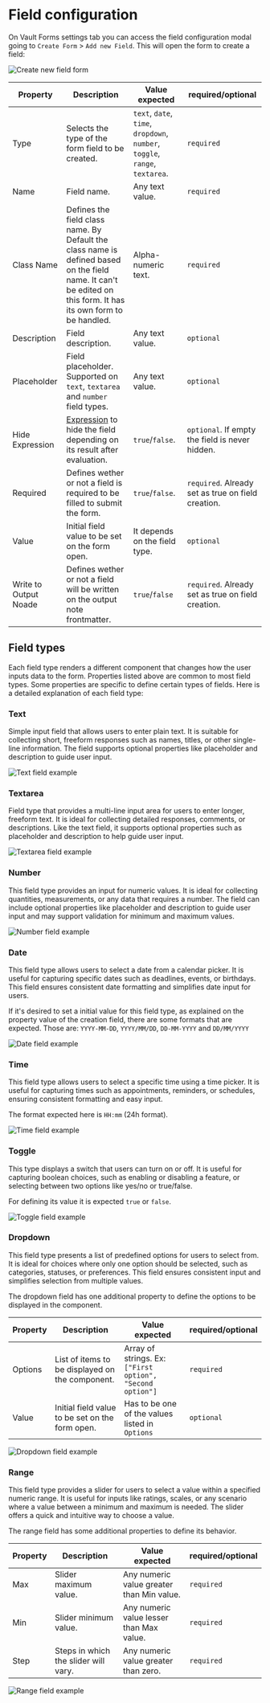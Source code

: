 # Field configuration

On Vault Forms settings tab you can access the field configuration modal going to `Create Form` > `Add new Field`. This will open the form to create a field:

![Create new field form](./assets/Screenshot%202025-09-13%20at%2012.47.51.png)

| Property              | Description                                                                                                                                                     | Value expected                                                               | required/optional                                  |
| --------------------- | --------------------------------------------------------------------------------------------------------------------------------------------------------------- | ---------------------------------------------------------------------------- | -------------------------------------------------- |
| Type                  | Selects the type of the form field to be created.                                                                                                               | `text`, `date`, `time`, `dropdown`, `number`, `toggle`, `range`, `textarea`. | `required`                                         |
| Name                  | Field name.                                                                                                                                                     | Any text value.                                                              | `required`                                         |
| Class Name            | Defines the field class name. By Default the class name is defined based on the field name. It can't be edited on this form. It has its own form to be handled. | Alpha-numeric text.                                                          | `required`                                         |
| Description           | Field description.                                                                                                                                              | Any text value.                                                              | `optional`                                         |
| Placeholder           | Field placeholder. Supported on `text`, `textarea` and `number` field types.                                                                                    | Any text value.                                                              | `optional`                                         |
| Hide Expression       | [Expression](expressions.md) to hide the field depending on its result after evaluation.                                                                                     | `true`/`false`.                                                              | `optional`. If empty the field is never hidden.    |
| Required              | Defines wether or not a field is required to be filled to submit the form.                                                                                      | `true`/`false`.                                                              | `required`. Already set as true on field creation. |
| Value                 | Initial field value to be set on the form open.                                                                                                                 | It depends on the field type.                                                | `optional`                                         |
| Write to Output Noade | Defines wether or not a field will be written on the output note frontmatter.                                                                                   | `true`/`false`                                                               | `required`. Already set as true on field creation.                                               |

## Field types

Each field type renders a different component that changes how the user inputs data to the form. Properties listed above are common to most field types. Some properties are specific to define certain types of fields. Here is a detailed explanation of each field type:

### Text

Simple input field that allows users to enter plain text. It is suitable for collecting short, freeform responses such as names, titles, or other single-line information. The field supports optional properties like placeholder and description to guide user input.

![Text field example](./assets/Screenshot%202025-09-13%20at%2013.36.34.png)

### Textarea

Field type that provides a multi-line input area for users to enter longer, freeform text. It is ideal for collecting detailed responses, comments, or descriptions. Like the text field, it supports optional properties such as placeholder and description to help guide user input.

![Textarea field example](./assets/Screenshot%202025-09-13%20at%2013.45.16.png)

### Number

This field type provides an input for numeric values. It is ideal for collecting quantities, measurements, or any data that requires a number. The field can include optional properties like placeholder and description to guide user input and may support validation for minimum and maximum values.

![Number field example](./assets/Screenshot%202025-09-13%20at%2014.27.23.png)

### Date

This field type allows users to select a date from a calendar picker. It is useful for capturing specific dates such as deadlines, events, or birthdays. This field ensures consistent date formatting and simplifies date input for users.

If it's desired to set a initial value for this field type, as explained on the property value of the creation field, there are some formats that are expected. Those are: `YYYY-MM-DD`, `YYYY/MM/DD`, `DD-MM-YYYY` and `DD/MM/YYYY`

![Date field example](./assets/Screenshot%202025-09-13%20at%2013.49.05.png)

### Time

This field type allows users to select a specific time using a time picker. It is useful for capturing times such as appointments, reminders, or schedules, ensuring consistent formatting and easy input.

The format expected here is `HH:mm` (24h format).

![Time field example](./assets/Screenshot%202025-09-13%20at%2014.19.22.png)

### Toggle

This type displays a switch that users can turn on or off. It is useful for capturing boolean choices, such as enabling or disabling a feature, or selecting between two options like yes/no or true/false.

For defining its value it is expected `true` or `false`.

![Toggle field example](./assets/Screenshot%202025-09-13%20at%2014.30.28.png)

### Dropdown

This field type presents a list of predefined options for users to select from. It is ideal for choices where only one option should be selected, such as categories, statuses, or preferences. This field ensures consistent input and simplifies selection from multiple values.

The dropdown field has one additional property to define the options to be displayed in the component.

| Property | Description | Value expected | required/optional |
| - | - | - | - |
| Options | List of items to be displayed on the component. | Array of strings. Ex: `["First option", "Second option"]` | `required` |
| Value                 | Initial field value to be set on the form open.                                                                                                                 | Has to be one of the values listed in `Options`                                                | `optional`                                         |

![Dropdown field example](./assets/Screenshot%202025-09-13%20at%2014.34.14.png)

### Range

This field type provides a slider for users to select a value within a specified numeric range. It is useful for inputs like ratings, scales, or any scenario where a value between a minimum and maximum is needed. The slider offers a quick and intuitive way to choose a value.

The range field has some additional properties to define its behavior.

| Property | Description | Value expected | required/optional |
| - | - | - | - |
| Max | Slider maximum value. | Any numeric value greater than Min value. | `required` |
| Min | Slider minimum value. | Any numeric value lesser than Max value. | `required` |
| Step | Steps in which the slider will vary. | Any numeric value greater than zero. | `required` |

![Range field example](./assets/Screenshot%202025-09-13%20at%2014.54.50.png)
